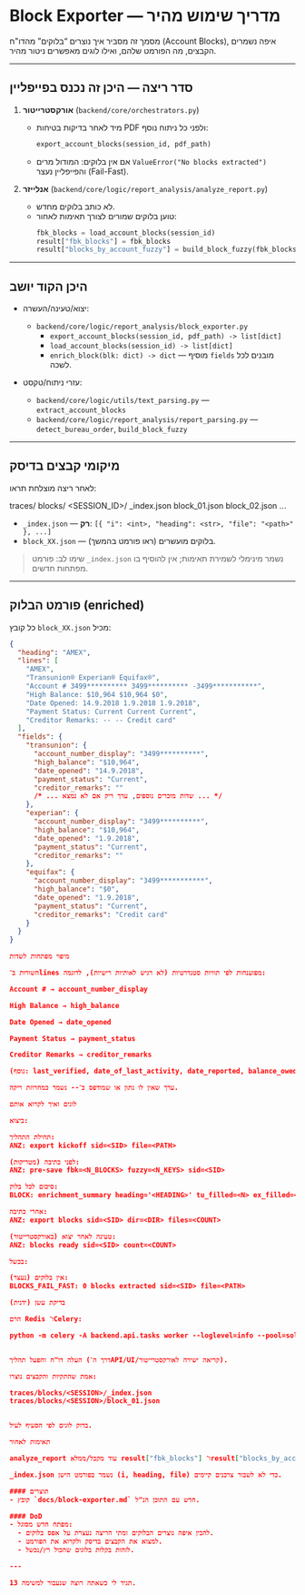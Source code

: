 # Block Exporter — מדריך שימוש מהיר

מסמך זה מסביר איך נוצרים “בלוקים” מהדו"ח (Account Blocks), איפה נשמרים הקבצים, מה הפורמט שלהם, ואילו לוגים מאפשרים ניטור מהיר.

---

## סדר ריצה — היכן זה נכנס בפייפליין

1. **אורקסטרייטור** (`backend/core/orchestrators.py`)
   - מיד לאחר בדיקות בטיחות PDF ולפני כל ניתוח נוסף:
     ```python
     export_account_blocks(session_id, pdf_path)
     ```
   - אם אין בלוקים: המודול מרים `ValueError("No blocks extracted")` והפייפליין נעצר (Fail-Fast).

2. **אנלייזר** (`backend/core/logic/report_analysis/analyze_report.py`)
   - לא כותב בלוקים מחדש.
   - טוען בלוקים שמורים לצורך תאימות לאחור:
     ```python
     fbk_blocks = load_account_blocks(session_id)
     result["fbk_blocks"] = fbk_blocks
     result["blocks_by_account_fuzzy"] = build_block_fuzzy(fbk_blocks) if fbk_blocks else {}
     ```

---

## היכן הקוד יושב

- יצוא/טעינה/העשרה:
  - `backend/core/logic/report_analysis/block_exporter.py`
    - `export_account_blocks(session_id, pdf_path) -> list[dict]`
    - `load_account_blocks(session_id) -> list[dict]`
    - `enrich_block(blk: dict) -> dict` — מוסיף `fields` מובנים לכל לשכה.

- עזרי ניתוח/טקסט:
  - `backend/core/logic/utils/text_parsing.py` — `extract_account_blocks`
  - `backend/core/logic/report_analysis/report_parsing.py` — `detect_bureau_order`, `build_block_fuzzy`

---

## מיקומי קבצים בדיסק

לאחר ריצה מוצלחת תראו:


traces/
blocks/
<SESSION_ID>/
_index.json
block_01.json
block_02.json
...


- `_index.json` — **רק**: `[{ "i": <int>, "heading": <str>, "file": "<path>" }, ...]`
- `block_XX.json` — בלוקים מועשרים (ראו פורמט בהמשך).

> שימו לב: פורמט `_index.json` נשמר מינימלי לשמירת תאימות; אין להוסיף בו מפתחות חדשים.

---

## פורמט הבלוק (enriched)

כל קובץ `block_XX.json` מכיל:
```json
{
  "heading": "AMEX",
  "lines": [
    "AMEX",
    "Transunion® Experian® Equifax®",
    "Account # 3499********** 3499********** -3499***********",
    "High Balance: $10,964 $10,964 $0",
    "Date Opened: 14.9.2018 1.9.2018 1.9.2018",
    "Payment Status: Current Current Current",
    "Creditor Remarks: -- -- Credit card"
  ],
  "fields": {
    "transunion": {
      "account_number_display": "3499**********",
      "high_balance": "$10,964",
      "date_opened": "14.9.2018",
      "payment_status": "Current",
      "creditor_remarks": ""
      /* ... שדות מוכרים נוספים, ערך ריק אם לא נמצא ... */
    },
    "experian": {
      "account_number_display": "3499**********",
      "high_balance": "$10,964",
      "date_opened": "1.9.2018",
      "payment_status": "Current",
      "creditor_remarks": ""
    },
    "equifax": {
      "account_number_display": "3499***********",
      "high_balance": "$0",
      "date_opened": "1.9.2018",
      "payment_status": "Current",
      "creditor_remarks": "Credit card"
    }
  }
}

מיפוי מפתחות לשדות

השורות ב־lines מפוענחות לפי תוויות סטנדרטיות (לא רגיש לאותיות רישיות), לדוגמה:

Account # → account_number_display

High Balance → high_balance

Date Opened → date_opened

Payment Status → payment_status

Creditor Remarks → creditor_remarks

(נוסף: last_verified, date_of_last_activity, date_reported, balance_owed, closed_date, account_rating, account_description, dispute_status, creditor_type, account_status, payment_amount, last_payment, term_length, past_due_amount, account_type, payment_frequency, credit_limit)

ערך שאין לו נתון או שמודפס כ־-- נשמר כמחרוזת ריקה.

לוגים ואיך לקרוא אותם

ביצוא:

תחילת התהליך:
ANZ: export kickoff sid=<SID> file=<PATH>

לפני כתיבה (מטריקות):
ANZ: pre-save fbk=<N_BLOCKS> fuzzy=<N_KEYS> sid=<SID>

סיכום לכל בלוק:
BLOCK: enrichment_summary heading='<HEADING>' tu_filled=<N> ex_filled=<N> eq_filled=<N>

אחרי כתיבה:
ANZ: export blocks sid=<SID> dir=<DIR> files=<COUNT>

טעינה לאחר יצוא (באורקסטרייטור):
ANZ: blocks ready sid=<SID> count=<COUNT>

בכשל:

אין בלוקים (נעצר):
BLOCKS_FAIL_FAST: 0 blocks extracted sid=<SID> file=<PATH>

בדיקת עשן (ידנית)

הרם Redis ו־Celery:

python -m celery -A backend.api.tasks worker --loglevel=info --pool=solo


העלה דו"ח והפעל תהליך (דרך ה־API/UI/קריאה ישירה לאורקסטרייטור).

אמת שהתקיות והקבצים נוצרו:

traces/blocks/<SESSION>/_index.json
traces/blocks/<SESSION>/block_01.json


בדוק לוגים לפי הסעיף לעיל.

תאימות לאחור

analyze_report עוד מקבל/ממלא result["fbk_blocks"] ו־result["blocks_by_account_fuzzy"], אבל לא מייצא בלוקים מחדש; הוא טוען את מה שכבר נכתב בדיסק.

_index.json נשמר בפורמט הישן (i, heading, file) כדי לא לשבור צרכנים קיימים.

#### תוצרים
- קובץ `docs/block-exporter.md` חדש עם התוכן הנ"ל.

#### DoD
- מפתח חדש מסוגל:
  - להבין איפה נוצרים הבלוקים ומתי הריצה נעצרת על אפס בלוקים.
  - למצוא את הקבצים בדיסק ולקרוא את הפורמט.
  - לזהות בקלות בלוגים שהכול רץ/נכשל.

---

תגיד לי כשאתה רוצה שנעבור למשימה 13.
